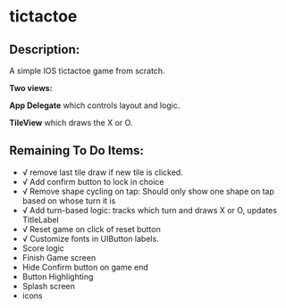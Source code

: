 tictactoe
=========

Description:
------------
A simple IOS tictactoe game from scratch. 

**Two views:**

**App Delegate** which controls layout and logic.

**TileView** which draws the X or O.

Remaining To Do Items:
----------------------
+ √ remove last tile draw if new tile is clicked.
+ √ Add confirm button to lock in choice
+ √ Remove shape cycling on tap: Should only show one shape on tap based on whose turn it is
+ √ Add turn-based logic: tracks which turn and draws X or O, updates TitleLabel
+ √ Reset game on click of reset button
+ √ Customize fonts in UIButton labels.
+ Score logic
+ Finish Game screen
+ Hide Confirm button on game end
+ Button Highlighting
+ Splash screen
+ icons